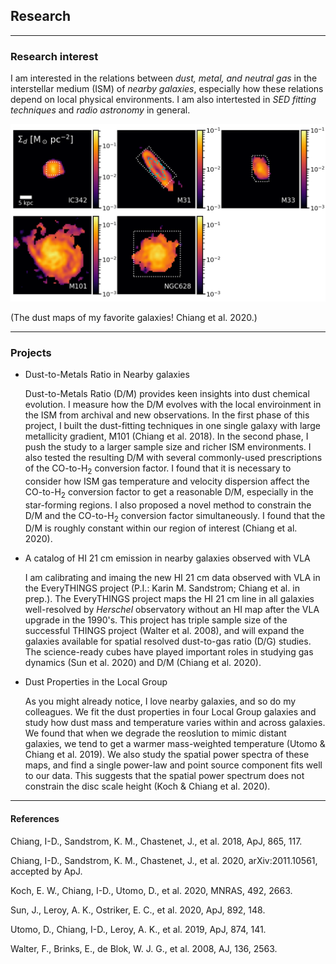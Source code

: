 ## Research

<hr>

### Research interest
I am interested in the relations between *dust, metal, and neutral gas* in the interstellar medium (ISM) of
*nearby galaxies*, especially how these relations depend on local physical environments. I am also intertested in *SED fitting techniques* and *radio astronomy* in general.

![DustMaps](fig/fig_dustmaps_r.png)

(The dust maps of my favorite galaxies! Chiang et al. 2020.)

<hr>

### Projects
+ Dust-to-Metals Ratio in Nearby galaxies

    Dust-to-Metals Ratio (D/M) provides keen insights into dust chemical evolution. I measure how the D/M evolves with the local enviroinment in the ISM from archival and new observations. In the first phase of this project, I built the dust-fitting techniques in one single galaxy with large metallicity gradient, M101 (Chiang et al. 2018). In the second phase, I push the study to a larger sample size and richer ISM environments. I also tested the resulting D/M with several commonly-used prescriptions of the CO-to-H<sub>2</sub> conversion factor. I found that it is necessary to consider how ISM gas temperature and velocity dispersion affect the CO-to-H<sub>2</sub> conversion factor to get a reasonable D/M, especially in the star-forming regions. I also proposed a novel method to constrain the D/M and the CO-to-H<sub>2</sub> conversion factor simultaneously. I found that the D/M is roughly constant within our region of interest (Chiang et al. 2020).

+ A catalog of HI 21 cm emission in nearby galaxies observed with VLA

    I am calibrating and imaing the new HI 21 cm data observed with VLA in the EveryTHINGS project (P.I.: Karin M. Sandstrom; Chiang et al. in prep.). The EveryTHINGS project maps the HI 21 cm line in all galaxies well-resolved by *Herschel* observatory without an HI map after the VLA upgrade in the 1990's. This project has triple sample size of the successful THINGS project (Walter et al. 2008), and will expand the galaxies available for spatial resolved dust-to-gas ratio (D/G) studies. The science-ready cubes have played important roles in studying gas dynamics (Sun et al. 2020) and D/M (Chiang et al. 2020).

+ Dust Properties in the Local Group

    As you might already notice, I love nearby galaxies, and so do my colleagues. We fit the dust properties in four Local Group galaxies and study how dust mass and temperature varies within and across galaxies. We found that when we degrade the reoslution to mimic distant galaxies, we tend to get a warmer mass-weighted temperature (Utomo & Chiang et al. 2019). We also study the spatial power spectra of these maps, and find a single power-law and point source component fits well to our data. This suggests that the spatial power spectrum does not constrain the disc scale height (Koch & Chiang et al. 2020).

<hr>

#### References
Chiang, I-D., Sandstrom, K. M., Chastenet, J., et al. 2018, ApJ, 865, 117.

Chiang, I-D., Sandstrom, K. M., Chastenet, J., et al. 2020, arXiv:2011.10561, accepted by ApJ.

Koch, E. W., Chiang, I-D., Utomo, D., et al. 2020, MNRAS, 492, 2663.

Sun, J., Leroy, A. K., Ostriker, E. C., et al. 2020, ApJ, 892, 148.

Utomo, D., Chiang, I-D., Leroy, A. K., et al. 2019, ApJ, 874, 141.

Walter, F., Brinks, E., de Blok, W. J. G., et al. 2008, AJ, 136, 2563.
